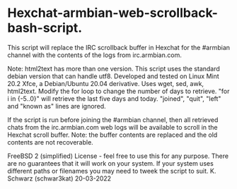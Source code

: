 # Hexchat-armbian-web-scrollback-bash-script.
This script will replace the IRC scrollback buffer in Hexchat for the #armbian channel with the contents of the logs from irc.armbian.com.

Note: html2text has more than one version. This script uses the standard debian version that can handle utf8. 
Developed and tested on Linux Mint 20.2 Xfce, a Debian/Ubuntu 20.04 derivative. Uses wget, sed, awk, html2text. 
Modify the for loop to change the number of days to retrieve. "for i in {-5..0}" will retrieve the last five days and today.
"joined", "quit", "left" and "known as" lines are ignored. 

If the script is run before joining the #armbian channel, then all retrieved chats from the irc.armbian.com web logs 
will be available to scroll in the Hexchat scroll buffer. Note: the buffer contents are replaced and the old contents are not recoverable.

FreeBSD 2 (simplified) License - feel free to use this for any purpose. There are no guarantees that it will work on your system.
If your system uses different paths or filenames you may need to tweek the script to suit.
K. Schwarz (schwar3kat) 20-03-2022
